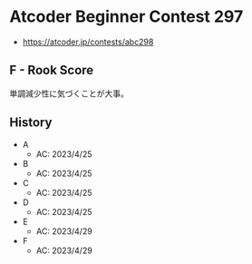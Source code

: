 # Atcoder Beginner Contest 297

- <https://atcoder.jp/contests/abc298>

## F - Rook Score

単調減少性に気づくことが大事。

## History

- A
  - AC: 2023/4/25
- B
  - AC: 2023/4/25
- C
  - AC: 2023/4/25
- D
  - AC: 2023/4/25
- E
  - AC: 2023/4/29
- F
  - AC: 2023/4/29
